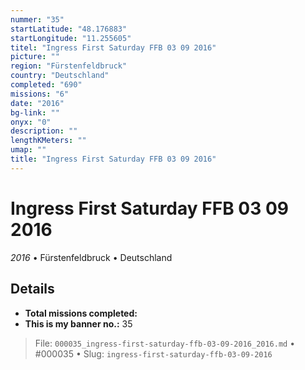 ```yaml
---
nummer: "35"
startLatitude: "48.176883"
startLongitude: "11.255605"
titel: "Ingress First Saturday FFB 03 09 2016"
picture: ""
region: "Fürstenfeldbruck"
country: "Deutschland"
completed: "690"
missions: "6"
date: "2016"
bg-link: ""
onyx: "0"
description: ""
lengthKMeters: ""
umap: ""
title: "Ingress First Saturday FFB 03 09 2016"
---
```

# Ingress First Saturday FFB 03 09 2016

*2016* • Fürstenfeldbruck • Deutschland



## Details


- **Total missions completed:** 
- **This is my banner no.:** 35





> File: `000035_ingress-first-saturday-ffb-03-09-2016_2016.md` • #000035 • Slug: `ingress-first-saturday-ffb-03-09-2016`
